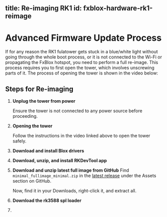 title: Re-imaging RK1
id: fxblox-hardware-rk1-reimage
---

# Advanced Firmware Update Process

If for any reason the RK1 fulatower gets stuck in a blue/white light without going through the whole boot process, or it is not connected to the Wi-Fi or propagating the FxBlox hotspot, you need to perform a full re-image. This process requires you to first open the tower, which involves unscrewing parts of it. The process of opening the tower is shown in the video below:

<center>
   <ReactPlayer controls url="https://youtu.be/feBov6U_kJs&t=246s" />
</center>

## Steps for Re-imaging

1. **Unplug the tower from power**

   Ensure the tower is not connected to any power source before proceeding.

2. **Opening the tower**

   Follow the instructions in the video linked above to open the tower safely.

3. **Download and install Blox drivers**

4. **Download, unzip, and install RKDevTool app**

5. **Download and unzip latest full image from GitHub**
    Find `minimal_fullimage_minimal.zip` in the [latest release](https://github.com/functionland/rk1-image/releases/latest) under the Assets section on GitHub.

    Now, find it in your Downloads, right-click it, and extract all.

6. **Download the rk3588 spl loader**

7. 
